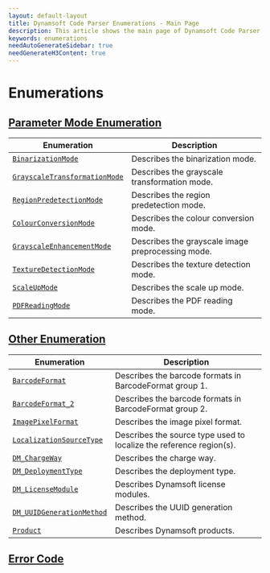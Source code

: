 ```yaml
---
layout: default-layout
title: Dynamsoft Code Parser Enumerations - Main Page
description: This article shows the main page of Dynamsoft Code Parser Enumerations.
keywords: enumerations
needAutoGenerateSidebar: true
needGenerateH3Content: true
---
```


# Enumerations

## [Parameter Mode Enumeration](parameter-mode-enums.md)

  | Enumeration | Description |
  |-------------|-------------|
  | [`BinarizationMode`](binarization-mode.md) | Describes the binarization mode. |
  | [`GrayscaleTransformationMode`](grayscale-transformation-mode.md) | Describes the grayscale transformation mode. |
  | [`RegionPredetectionMode`](region-predetection-mode.md) | Describes the region predetection mode. |
  | [`ColourConversionMode`](colour-conversion-mode.md) | Describes the colour conversion mode. |
  | [`GrayscaleEnhancementMode`](grayscale-enhancement-mode.md) | Describes the grayscale image preprocessing mode. |
  | [`TextureDetectionMode`](texture-detection-mode.md) | Describes the texture detection mode. | 
  | [`ScaleUpMode`](scale-up-mode.md) | Describes the scale up mode. |
  | [`PDFReadingMode`](pdf-reading-mode.md) | Describes the PDF reading mode.  |

## [Other Enumeration](other-enums.md)

  | Enumeration | Description |
  |-------------|-------------|
  | [`BarcodeFormat`](barcode-format.md) | Describes the barcode formats in BarcodeFormat group 1. |
  | [`BarcodeFormat_2`](barcode-format-2.md) | Describes the barcode formats in BarcodeFormat group 2. |
  | [`ImagePixelFormat`](image-pixel-format.md) | Describes the image pixel format. |
  | [`LocalizationSourceType`](localization-source-type.md) | Describes the source type used to localize the reference region(s). |
  | [`DM_ChargeWay`](dm-charge-way.md) | Describes the charge way. |
  | [`DM_DeploymentType`](dm-deployment-type.md) | Describes the deployment type. |
  | [`DM_LicenseModule`](dm-license-module.md) | Describes Dynamsoft license modules. |
  | [`DM_UUIDGenerationMethod`](dm-uuid-generation-method.md) | Describes the UUID generation method. |
  | [`Product`](product.md) | Describes Dynamsoft products.   |

## [Error Code](error-code.md)
  

